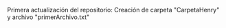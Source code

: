 Primera actualización del repositorio: Creación de carpeta "CarpetaHenry" y archivo "primerArchivo.txt"